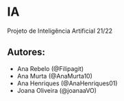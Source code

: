 # IA

Projeto de Inteligência Artificial 21/22

## Autores:

- Ana Rebelo (@Filipagit)
- Ana Murta (@AnaMurta10)
- Ana Henriques (@AnaHenriques01)
- Joana Oliveira (@joanaaVO) 
